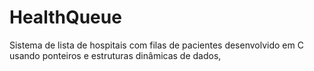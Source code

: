 # HealthQueue
Sistema de lista de hospitais com filas de pacientes desenvolvido em C usando ponteiros e estruturas dinâmicas de dados,
